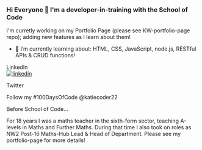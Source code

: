 ### Hi Everyone 👋 I'm a developer-in-training with the School of Code 
 I'm curretly working on my Portfolio Page (please see KW-portfolio-page repo); adding new features as I learn about them!

- 🌱 I’m currently learning about:
  HTML, CSS, JavaScript, node.js, RESTful APIs & CRUD functions!

LinkedIn
<br>
[![linkedin](https://github.com/Katie-W-22/Katie-W-22/assets/142401708/daa72bc4-c136-4b75-a7ca-683dc48b73a0.png)][1]

Twitter

Follow my #100DaysOfCode  @katiecoder22

Before School of Code...

For 18 years I was a maths teacher in the sixth-form sector, teaching A-levels in Maths and Further Maths.
During that time I also took on roles as NW2 Post-16 Maths-Hub Lead & Head of Department. Please see my portfolio-page for more details!


<!--
**Katie-W-22/Katie-W-22** is a ✨ _special_ ✨ repository because its `README.md` (this file) appears on your GitHub profile.

Here are some ideas to get you started:

- 🔭 I’m currently working on ...
- 🌱 I’m currently learning ...
- 👯 I’m looking to collaborate on ...
- 🤔 I’m looking for help with ...
- 💬 Ask me about ...
- 📫 How to reach me: ...
- 😄 Pronouns: ...
- ⚡ Fun fact: ...
-->
[1]:https://www.linkedin.com/in/katie-williams-b9652946
